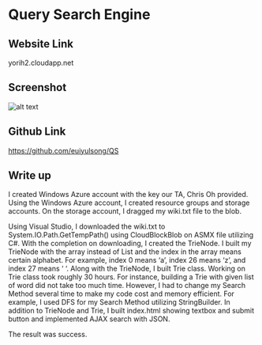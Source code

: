 # Query Search Engine

## Website Link
yorih2.cloudapp.net

## Screenshot
![alt text](https://user-images.githubusercontent.com/12638560/35718543-ead888c4-0799-11e8-9401-31fd4268c7a1.png)


## Github Link
https://github.com/euiyulsong/QS

## Write up
I created Windows Azure account with the key our TA, Chris Oh provided. Using the Windows Azure account, I created resource groups and storage accounts. On the storage account, I dragged my wiki.txt file to the blob.

Using Visual Studio, I downloaded the wiki.txt to System.IO.Path.GetTempPath() using CloudBlockBlob on ASMX file utilizing C#. With the completion on downloading, I created the TrieNode. I built my TrieNode with the array instead of List and the index in the array means certain alphabet. For example, index 0 means ‘a’, index 26 means ‘z’, and index 27 means ‘ ‘. Along with the TrieNode, I built Trie class. Working on Trie class took roughly 30 hours. For instance, building a Trie with given list of word did not take too much time. However, I had to change my Search Method several time to make my code cost and memory efficient. For example, I used DFS for my Search Method utilizing StringBuilder. In addition to TrieNode and Trie, I built index.html showing textbox and submit button and implemented AJAX search with JSON.

The result was success.
